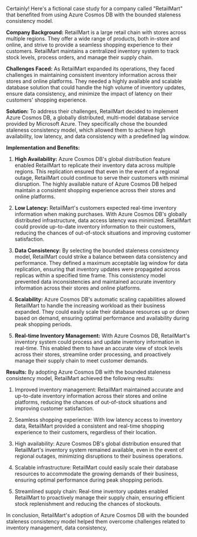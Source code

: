 Certainly! Here's a fictional case study for a company called "RetailMart" that benefited from using Azure Cosmos DB with the bounded staleness consistency model.

**Company Background:**
RetailMart is a large retail chain with stores across multiple regions. They offer a wide range of products, both in-store and online, and strive to provide a seamless shopping experience to their customers. RetailMart maintains a centralized inventory system to track stock levels, process orders, and manage their supply chain.

**Challenges Faced:**
As RetailMart expanded its operations, they faced challenges in maintaining consistent inventory information across their stores and online platforms. They needed a highly available and scalable database solution that could handle the high volume of inventory updates, ensure data consistency, and minimize the impact of latency on their customers' shopping experience.

**Solution:**
To address their challenges, RetailMart decided to implement Azure Cosmos DB, a globally distributed, multi-model database service provided by Microsoft Azure. They specifically chose the bounded staleness consistency model, which allowed them to achieve high availability, low latency, and data consistency with a predefined lag window.

**Implementation and Benefits:**
1. **High Availability:** Azure Cosmos DB's global distribution feature enabled RetailMart to replicate their inventory data across multiple regions. This replication ensured that even in the event of a regional outage, RetailMart could continue to serve their customers with minimal disruption. The highly available nature of Azure Cosmos DB helped maintain a consistent shopping experience across their stores and online platforms.

2. **Low Latency:** RetailMart's customers expected real-time inventory information when making purchases. With Azure Cosmos DB's globally distributed infrastructure, data access latency was minimized. RetailMart could provide up-to-date inventory information to their customers, reducing the chances of out-of-stock situations and improving customer satisfaction.

3. **Data Consistency:** By selecting the bounded staleness consistency model, RetailMart could strike a balance between data consistency and performance. They defined a maximum acceptable lag window for data replication, ensuring that inventory updates were propagated across replicas within a specified time frame. This consistency model prevented data inconsistencies and maintained accurate inventory information across their stores and online platforms.

4. **Scalability:** Azure Cosmos DB's automatic scaling capabilities allowed RetailMart to handle the increasing workload as their business expanded. They could easily scale their database resources up or down based on demand, ensuring optimal performance and availability during peak shopping periods.

5. **Real-time Inventory Management:** With Azure Cosmos DB, RetailMart's inventory system could process and update inventory information in real-time. This enabled them to have an accurate view of stock levels across their stores, streamline order processing, and proactively manage their supply chain to meet customer demands.

**Results:**
By adopting Azure Cosmos DB with the bounded staleness consistency model, RetailMart achieved the following results:

1. Improved inventory management: RetailMart maintained accurate and up-to-date inventory information across their stores and online platforms, reducing the chances of out-of-stock situations and improving customer satisfaction.

2. Seamless shopping experience: With low latency access to inventory data, RetailMart provided a consistent and real-time shopping experience to their customers, regardless of their location.

3. High availability: Azure Cosmos DB's global distribution ensured that RetailMart's inventory system remained available, even in the event of regional outages, minimizing disruptions to their business operations.

4. Scalable infrastructure: RetailMart could easily scale their database resources to accommodate the growing demands of their business, ensuring optimal performance during peak shopping periods.

5. Streamlined supply chain: Real-time inventory updates enabled RetailMart to proactively manage their supply chain, ensuring efficient stock replenishment and reducing the chances of stockouts.

In conclusion, RetailMart's adoption of Azure Cosmos DB with the bounded staleness consistency model helped them overcome challenges related to inventory management, data consistency,